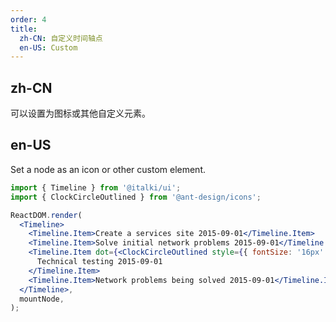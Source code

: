 ```yaml
---
order: 4
title:
  zh-CN: 自定义时间轴点
  en-US: Custom
---
```


## zh-CN

可以设置为图标或其他自定义元素。

## en-US

Set a node as an icon or other custom element.

```jsx
import { Timeline } from '@italki/ui';
import { ClockCircleOutlined } from '@ant-design/icons';

ReactDOM.render(
  <Timeline>
    <Timeline.Item>Create a services site 2015-09-01</Timeline.Item>
    <Timeline.Item>Solve initial network problems 2015-09-01</Timeline.Item>
    <Timeline.Item dot={<ClockCircleOutlined style={{ fontSize: '16px' }} />} color="red">
      Technical testing 2015-09-01
    </Timeline.Item>
    <Timeline.Item>Network problems being solved 2015-09-01</Timeline.Item>
  </Timeline>,
  mountNode,
);
```
